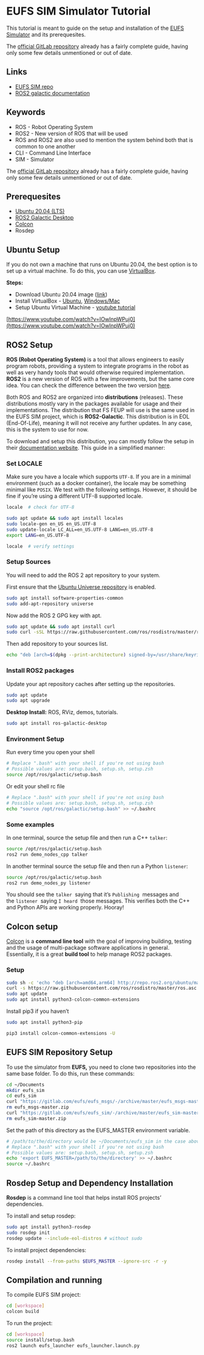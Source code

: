 # EUFS SIM Simulator Tutorial

This tutorial is meant to guide on the setup and installation of the [EUFS Simulator](https://gitlab.com/eufs/eufs_sim) and its prerequesites.

The [official GitLab repository](https://gitlab.com/eufs/eufs_sim) already has a fairly complete guide, having only some few details unmentioned or out of date.

## Links

- [EUFS SIM repo](https://gitlab.com/eufs/eufs_sim)
- [ROS2 galactic documentation](https://docs.ros.org/en/galactic/index.html)

## Keywords

- ROS - Robot Operating System
- ROS2 - New version of ROS that will be used
- ROS and ROS2 are also used to mention the system behind both that is common to one another
- CLI - Command Line Interface
- SIM - Simulator

The [official GitLab repository](https://gitlab.com/eufs/eufs_sim) already has a fairly complete guide, having only some few details unmentioned or out of date.

## Prerequesites

- [Ubuntu 20.04 (LTS)](https://releases.ubuntu.com/focal/)
- [ROS2 Galactic Desktop](https://docs.ros.org/en/galactic/Installation/Ubuntu-Install-Debians.html)
- [Colcon](https://colcon.readthedocs.io/en/released/user/installation.html)
- Rosdep

## Ubuntu Setup

If you do not own a machine that runs on Ubuntu 20.04, the best option is to set up a virtual machine. To do this, you can use [VirtualBox](virtualbox.org).

**Steps:**

- Download Ubuntu 20.04 image ([link](https://releases.ubuntu.com/focal/ubuntu-20.04.5-desktop-amd64.iso))
- Install VirtualBox - [Ubuntu](https://www.virtualbox.org/wiki/Linux_Downloads), [Windows/Mac](https://www.virtualbox.org/wiki/Downloads)
- Setup Ubuntu Virtual Machine - [youtube tutorial](https://www.youtube.com/watch?v=IOwlnpWPuj0)

[https://www.youtube.com/watch?v=IOwlnpWPuj0](https://www.youtube.com/watch?v=IOwlnpWPuj0)

## ROS2 Setup

**ROS (Robot Operating System)** is a tool that allows engineers to easily program robots, providing a system to integrate programs in the robot as well as very handy tools that would otherwise required implementation. **ROS2** is a new version of ROS with a few improvements, but the same core idea. You can check the difference between the two version [here](https://roboticsbackend.com/ros1-vs-ros2-practical-overview/). 

Both ROS and ROS2 are organized into **distributions** (releases). These distributions mostly vary in the packages available for usage and their implementations. The distribution that FS FEUP will use is the same used in the EUFS SIM project, which is **ROS2-Galactic**. This distribution is in EOL (End-Of-Life), meaning it will not receive any further updates. In any case, this is the system to use for now. 

To download and setup this distribution, you can mostly follow the setup in their [documentation website](http://docs.ros.org/en/galactic/Installation/Ubuntu-Install-Debians.html). This guide in a simplified manner:

### Set LOCALE

Make sure you have a locale which supports `UTF-8`. If you are in a minimal environment (such as a docker container), the locale may be something minimal like `POSIX`. We test with the following settings. However, it should be fine if you’re using a different UTF-8 supported locale.

```bash
locale  # check for UTF-8

sudo apt update && sudo apt install locales
sudo locale-gen en_US en_US.UTF-8
sudo update-locale LC_ALL=en_US.UTF-8 LANG=en_US.UTF-8
export LANG=en_US.UTF-8

locale  # verify settings
```

### Setup Sources

You will need to add the ROS 2 apt repository to your system.

First ensure that the [Ubuntu Universe repository](https://help.ubuntu.com/community/Repositories/Ubuntu) is enabled.

```bash
sudo apt install software-properties-common
sudo add-apt-repository universe
```

Now add the ROS 2 GPG key with apt.

```bash
sudo apt update && sudo apt install curl
sudo curl -sSL https://raw.githubusercontent.com/ros/rosdistro/master/ros.key -o /usr/share/keyrings/ros-archive-keyring.gpg
```

Then add repository to your sources list.

```bash
echo "deb [arch=$(dpkg --print-architecture) signed-by=/usr/share/keyrings/ros-archive-keyring.gpg] http://packages.ros.org/ros2/ubuntu $(. /etc/os-release && echo $UBUNTU_CODENAME) main" | sudo tee /etc/apt/sources.list.d/ros2.list > /dev/null
```

### Install ROS2 packages

Update your apt repository caches after setting up the repositories.

```bash
sudo apt update
sudo apt upgrade
```

**Desktop Install:** ROS, RViz, demos, tutorials.

```bash
sudo apt install ros-galactic-desktop
```

### Environment Setup

Run every time you open your shell

```bash
# Replace ".bash" with your shell if you're not using bash
# Possible values are: setup.bash, setup.sh, setup.zsh
source /opt/ros/galactic/setup.bash
```

Or edit your shell rc file

```bash
# Replace ".bash" with your shell if you're not using bash
# Possible values are: setup.bash, setup.sh, setup.zsh
echo "source /opt/ros/galactic/setup.bash" >> ~/.bashrc
```

### Some examples

In one terminal, source the setup file and then run a C++ `talker`:

```bash
source /opt/ros/galactic/setup.bash
ros2 run demo_nodes_cpp talker
```

In another terminal source the setup file and then run a Python `listener`:

```bash
source /opt/ros/galactic/setup.bash
ros2 run demo_nodes_py listener
```

You should see the `talker`
 saying that it’s `Publishing`
 messages and the `listener`
 saying `I heard`
 those messages. This verifies both the C++ and Python APIs are working properly. Hooray!

## Colcon setup

[Colcon](https://colcon.readthedocs.io/en/released/) is a **command line tool** with the goal of improving building, testing and the usage of multi-package software applications in general. Essentially, it is a great **build tool** to help manage ROS2 packages.

### Setup

```bash
sudo sh -c 'echo "deb [arch=amd64,arm64] http://repo.ros2.org/ubuntu/main `lsb_release -cs` main" > /etc/apt/sources.list.d/ros2-latest.list'
curl -s https://raw.githubusercontent.com/ros/rosdistro/master/ros.asc | sudo apt-key add -
sudo apt update
sudo apt install python3-colcon-common-extensions
```

Install pip3 if you haven’t

```bash
sudo apt install python3-pip
```

```bash
pip3 install colcon-common-extensions -U
```

## EUFS SIM Repository Setup

To use the simulator from **EUFS,** you need to clone two repositories into the same base folder. To do this, run these commands:

```bash
cd ~/Documents
mkdir eufs_sim
cd eufs_sim
curl "https://gitlab.com/eufs/eufs_msgs/-/archive/master/eufs_msgs-master.zip" --output "eufs_msgs-master.zip" && unzip eufs_msgs-master.zip
rm eufs_msgs-master.zip
curl "https://gitlab.com/eufs/eufs_sim/-/archive/master/eufs_sim-master.zip" --output "eufs_sim-master.zip" && unzip eufs_sim-master.zip
rm eufs_sim-master.zip
```

Set the path of this directory as the EUFS_MASTER environment variable.

```bash
# /path/to/the/directory would be ~/Documents/eufs_sim in the case above
# Replace ".bash" with your shell if you're not using bash
# Possible values are: setup.bash, setup.sh, setup.zsh
echo 'export EUFS_MASTER=/path/to/the/directory' >> ~/.bashrc
source ~/.bashrc
```

## Rosdep Setup and Dependency Installation

**Rosdep** is a command line tool that helps install ROS projects’ dependencies. 

To install and setup rosdep:

```bash
sudo apt install python3-rosdep
sudo rosdep init
rosdep update --include-eol-distros # without sudo
```

To install project dependencies:

```bash
rosdep install --from-paths $EUFS_MASTER --ignore-src -r -y
```

## Compilation and running

To compile EUFS SIM project:

```bash
cd [workspace]
colcon build
```

To run the project:

```bash
cd [workspace]
source install/setup.bash
ros2 launch eufs_launcher eufs_launcher.launch.py
```

